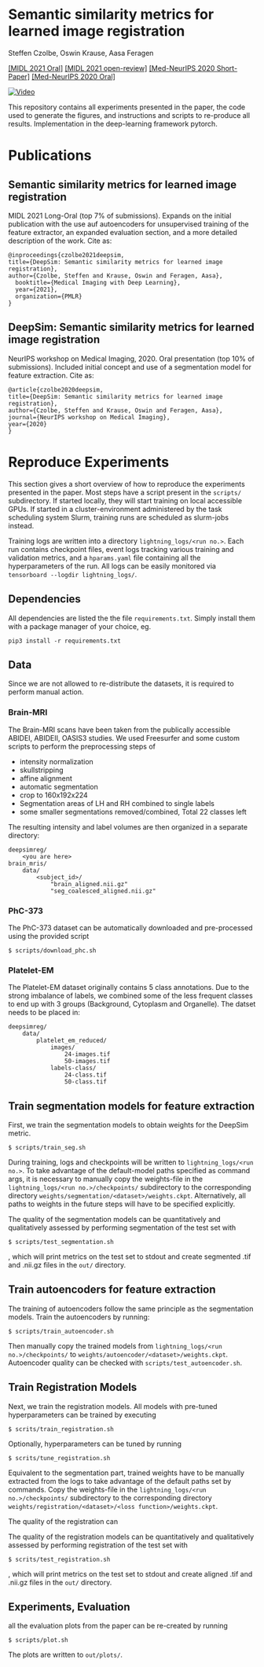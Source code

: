 # Semantic similarity metrics for learned image registration

Steffen Czolbe, Oswin Krause, Aasa Feragen

[[MIDL 2021 Oral]](https://youtu.be/Hs9X3wSO774) [[MIDL 2021 open-review]](https://openreview.net/forum?id=9M5cH--UdcC) [[Med-NeurIPS 2020 Short-Paper]](https://arxiv.org/abs/2011.05735) [[Med-NeurIPS 2020 Oral]](https://youtu.be/GV4r2fOe0Oo)

[![Video](https://img.youtube.com/vi/Hs9X3wSO774/hqdefault.jpg)](https://youtu.be/Hs9X3wSO774)

This repository contains all experiments presented in the paper, the code used to generate the figures, and instructions and scripts to re-produce all results. Implementation in the deep-learning framework pytorch.

# Publications

## Semantic similarity metrics for learned image registration

MIDL 2021 Long-Oral (top 7% of submissions). Expands on the initial publication with the use auf autoencoders for unsupervised training of the feature extractor, an expanded evaluation section, and a more detailed description of the work. Cite as:

```
@inproceedings{czolbe2021deepsim,
title={DeepSim: Semantic similarity metrics for learned image registration},
author={Czolbe, Steffen and Krause, Oswin and Feragen, Aasa},
  booktitle={Medical Imaging with Deep Learning},
  year={2021},
  organization={PMLR}
}
```

## DeepSim: Semantic similarity metrics for learned image registration

NeurIPS workshop on Medical Imaging, 2020. Oral presentation (top 10% of submissions). Included initial concept and use of a segmentation model for feature extraction. Cite as:

```
@article{czolbe2020deepsim,
title={DeepSim: Semantic similarity metrics for learned image registration},
author={Czolbe, Steffen and Krause, Oswin and Feragen, Aasa},
journal={NeurIPS workshop on Medical Imaging},
year={2020}
}
```

# Reproduce Experiments

This section gives a short overview of how to reproduce the experiments presented in the paper. Most steps have a script present in the `scripts/` subdirectory. If started locally, they will start training on local accessible GPUs. If started in a cluster-environment administered by the task scheduling system Slurm, training runs are scheduled as slurm-jobs instead.

Training logs are written into a directory `lightning_logs/<run no.>`. Each run contains checkpoint files, event logs tracking various training and validation metrics, and a `hparams.yaml` file containing all the hyperparameters of the run. All logs can be easily monitored via `tensorboard --logdir lightning_logs/`.

## Dependencies

All dependencies are listed the the file `requirements.txt`. Simply install them with a package manager of your choice, eg.

```
pip3 install -r requirements.txt
```

## Data

Since we are not allowed to re-distribute the datasets, it is required to perform manual action.

### Brain-MRI

The Brain-MRI scans have been taken from the publically accessible ABIDEI, ABIDEII, OASIS3 studies. We used Freesurfer and some custom scripts to perform the preprocessing steps of

- intensity normalization
- skullstripping
- affine alignment
- automatic segmentation
- crop to 160x192x224
- Segmentation areas of LH and RH combined to single labels
- some smaller segmentations removed/combined, Total 22 classes left

The resulting intensity and label volumes are then organized in a separate directory:

```
deepsimreg/
    <you are here>
brain_mris/
    data/
        <subject_id>/
            "brain_aligned.nii.gz"
            "seg_coalesced_aligned.nii.gz"
```

### PhC-373

The PhC-373 dataset can be automatically downloaded and pre-processed using the provided script

```
$ scripts/download_phc.sh
```

### Platelet-EM

The Platelet-EM dataset originally contains 5 class annotations. Due to the strong imbalance of labels, we combined some of the less frequent classes to end up with 3 groups (Background, Cytoplasm and Organelle). The datset needs to be placed in:

```
deepsimreg/
    data/
        platelet_em_reduced/
            images/
                24-images.tif
                50-images.tif
            labels-class/
                24-class.tif
                50-class.tif
```

## Train segmentation models for feature extraction

First, we train the segmentation models to obtain weights for the DeepSim metric.

```
$ scripts/train_seg.sh
```

During training, logs and checkpoints will be written to `lightning_logs/<run no.>`. To take advantage of the default-model paths specified as command args, it is necessary to manually copy the weights-file in the `lightning_logs/<run no.>/checkpoints/` subdirectory to the corresponding directory `weights/segmentation/<dataset>/weights.ckpt`. Alternatively, all paths to weights in the future steps will have to be specified explicitly.

The quality of the segmentation models can be quantitatively and qualitatively assessed by performing segmentation of the test set with

```
$ scripts/test_segmentation.sh
```

, which will print metrics on the test set to stdout and create segmented .tif and .nii.gz files in the `out/` directory.

## Train autoencoders for feature extraction

The training of autoencoders follow the same principle as the segmentation models. Train the autoencoders by running:

```
$ scripts/train_autoencoder.sh
```

Then manually copy the trained models from `lightning_logs/<run no.>/checkpoints/` to `weights/autoencoder/<dataset>/weights.ckpt`. Autoencoder quality can be checked with `scripts/test_autoencoder.sh`.

## Train Registration Models

Next, we train the registration models. All models with pre-tuned hyperparameters can be trained by executing

```
$ scrits/train_registration.sh
```

Optionally, hyperparameters can be tuned by running

```
$ scrits/tune_registration.sh
```

Equivalent to the segmentation part, trained weights have to be manually extracted from the logs to take advantage of the default paths set by commands. Copy the weights-file in the `lightning_logs/<run no.>/checkpoints/` subdirectory to the corresponding directory `weights/registration/<dataset>/<loss function>/weights.ckpt`.

The quality of the registration can

The quality of the registration models can be quantitatively and qualitatively assessed by performing registration of the test set with

```
$ scrits/test_registration.sh
```

, which will print metrics on the test set to stdout and create aligned .tif and .nii.gz files in the `out/` directory.

## Experiments, Evaluation

all the evaluation plots from the paper can be re-created by running

```
$ scripts/plot.sh
```

The plots are written to `out/plots/`.
